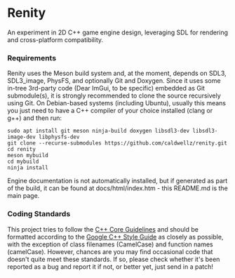 # Renity

An experiment in 2D C++ game engine design, leveraging SDL for rendering and cross-platform compatibility.

### Requirements

Renity uses the Meson build system and, at the moment, depends on SDL3, SDL3_image, PhysFS, and optionally Git and Doxygen.
Since it uses some in-tree 3rd-party code (Dear ImGui, to be specific) embedded as Git submodule(s), it is strongly recommended to clone the source recursively using Git.
On Debian-based systems (including Ubuntu), usually this means you just need to have a C++ compiler of your choice installed (clang or g++) and then run:
```
sudo apt install git meson ninja-build doxygen libsdl3-dev libsdl3-image-dev libphysfs-dev
git clone --recurse-submodules https://github.com/caldwellz/renity.git
cd renity
meson mybuild
cd mybuild
ninja install
```
Engine documentation is not automatically installed, but if generated as part of the build, it can be found at docs/html/index.htm - this README.md is the main page.

### Coding Standards

This project tries to follow the [C++ Core Guidelines](https://isocpp.github.io/CppCoreGuidelines/CppCoreGuidelines) and should be formatted according to the [Google C++ Style Guide](https://google.github.io/styleguide/cppguide.html) as closely as possible, with the exception of class filenames (CamelCase) and function names (camelCase). However, chances are you may find occasional code that doesn't quite meet these standards. If so, please check whether it's been reported as a bug and report it if not, or better yet, just send in a patch!

